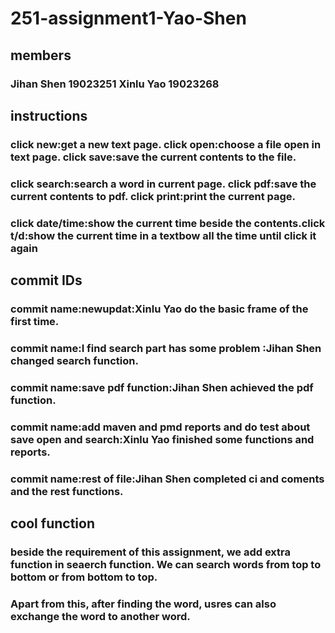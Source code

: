 # 251-assignment1-Yao-Shen
## members
### Jihan Shen 19023251 Xinlu Yao 19023268
## instructions
### click new:get a new text page. click open:choose a file open in text page. click save:save the current contents to the file.
### click search:search a word in current page. click pdf:save the current contents to pdf. click print:print the current page.
### click date/time:show the current time beside the contents.click t/d:show the current time in a textbow all the time until click it again
## commit IDs
### commit name:newupdat:Xinlu Yao do the basic frame of the first time.
### commit name:I find search part has some problem :Jihan Shen changed search function.
### commit name:save pdf function:Jihan Shen achieved the pdf function.
### commit name:add maven and pmd reports and do test about save open and search:Xinlu Yao finished some functions and reports.
### commit name:rest of file:Jihan Shen completed ci and coments and the rest functions.
## cool function
### beside the requirement of this assignment, we add extra function in seaerch function. We can search words from top to bottom or from bottom to top.
### Apart from this, after finding the word, usres can also exchange the word to another word.
